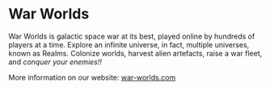War Worlds
==========

War Worlds is galactic space war at its best, played online by hundreds of players at a time. Explore an infinite universe, 
in fact, multiple universes, known as Realms. Colonize worlds, harvest alien artefacts, raise a war fleet, and *conquer 
your enemies!!*

More information on our website: [war-worlds.com](http://www.war-worlds.com)



